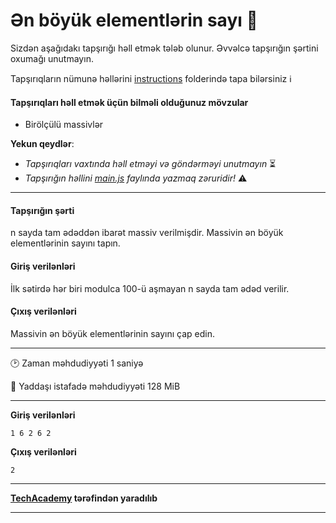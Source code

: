 # Ən böyük elementlərin sayı 🎯

Sizdən aşağıdakı tapşırığı həll etmək tələb olunur. Əvvəlcə tapşırığın şərtini oxumağı unutmayın.

Tapşırıqların nümunə həllərini [instructions](../instructions) folderində tapa bilərsiniz :information_source:

#### Tapşırıqları həll etmək üçün bilməli olduğunuz mövzular

* Birölçülü massivlər

**Yekun qeydlər**: 

* *Tapşırıqları vaxtında həll etməyi və göndərməyi unutmayın* ⏳
* *Tapşırığın həllini [main.js](./main.js) faylında yazmaq zəruridir!* :warning:

---

#### Tapşırığın şərti

n sayda tam ədəddən ibarət massiv verilmişdir. Massivin ən böyük elementlərinin sayını tapın.


#### Giriş verilənləri
İlk sətirdə hər biri modulca 100-ü aşmayan n sayda tam ədəd verilir.

#### Çıxış verilənləri
Massivin ən böyük elementlərinin sayını çap edin.


---

:clock2: Zaman məhdudiyyəti 1 saniyə

:floppy_disk: Yaddaşı istafadə məhdudiyyəti 128 MiB

---

**Giriş verilənləri** 

```
1 6 2 6 2
```

**Çıxış verilənləri**

```
2
```


---

**[TechAcademy](https://www.tech.edu.az/) tərəfindən yaradılıb**

---
